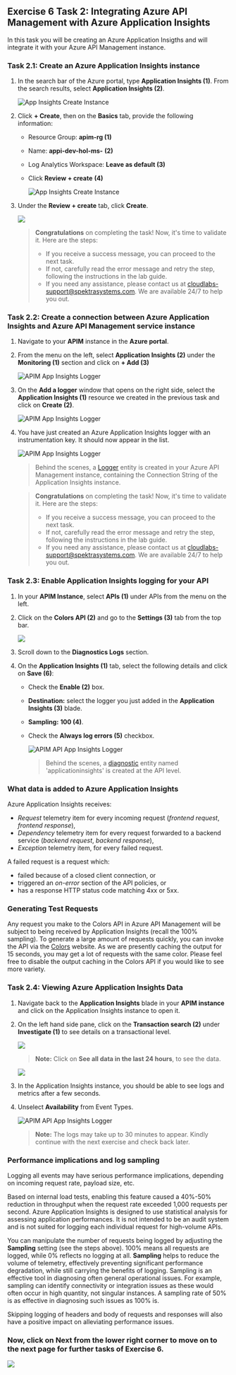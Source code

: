 ## Exercise 6 Task 2: Integrating Azure API Management with Azure Application Insights

In this task you will be creating an Azure Application Insigths and will integrate it with your Azure API Management instance.

### Task 2.1: Create an Azure Application Insights instance

1. In the search bar of the Azure portal, type **Application Insights (1)**. From the search results, select **Application Insights (2)**.

    ![App Insights Create Instance](media/04a.png)

2. Click **+ Create**, then on the **Basics** tab, provide the following information:

    - Resource Group: **apim-rg (1)**
     
    - Name: **appi-dev-hol-ms-<inject key="Deployment ID" enableCopy="false" />** **(2)**

    - Log Analytics Workspace: **Leave as default (3)**

    - Click **Review + create** **(4)**

        ![App Insights Create Instance](media/E6T2.1S2-0309.png)

3. Under the **Review + create** tab, click **Create**.

    ![](media/p19t2.1p3)

   > **Congratulations** on completing the task! Now, it's time to validate it. Here are the steps:
   > - If you receive a success message, you can proceed to the next task.
   > - If not, carefully read the error message and retry the step, following the instructions in the lab guide. 
   > - If you need any assistance, please contact us at cloudlabs-support@spektrasystems.com. We are available 24/7 to help you out.

    <validation step="c50fd98d-9969-4471-95d7-ae0959ed081f" />

### Task 2.2: Create a connection between Azure Application Insights and Azure API Management service instance

1. Navigate to your **APIM** instance in the **Azure portal**.

2. From the menu on the left, select **Application Insights (2)** under the **Monitoring (1)** section and click on **+ Add (3)**

      ![APIM App Insights Logger](media/E6T2.2S2-0309.png)

3. On the **Add a logger** window that opens on the right side, select the **Application Insights (1)** resource we created in the previous task and click on **Create (2)**.

     ![APIM App Insights Logger](media/E6T2.2S3-0309.png)
   
4. You have just created an Azure Application Insights logger with an instrumentation key. It should now appear in the list.

    ![APIM App Insights Logger](media/08a.png)

    > Behind the scenes, a [Logger](https://learn.microsoft.com/en-us/rest/api/apimanagement/logger/create-or-update?view=rest-apimanagement-2024-05-01&tabs=HTTP) entity is created in your Azure API Management instance, containing the Connection String of the Application Insights instance.

   > **Congratulations** on completing the task! Now, it's time to validate it. Here are the steps:
   > - If you receive a success message, you can proceed to the next task.
   > - If not, carefully read the error message and retry the step, following the instructions in the lab guide. 
   > - If you need any assistance, please contact us at cloudlabs-support@spektrasystems.com. We are available 24/7 to help you out.

    <validation step="65dfec7c-e946-478a-8012-7430913523bd" />

### Task 2.3: Enable Application Insights logging for your API

1. In your **APIM Instance**, select **APIs (1)** under APIs from the menu on the left.

2. Click on the **Colors API (2)** and go to the **Settings (3)** tab from the top bar.

    ![](media/p19t2.3p2.png)

4. Scroll down to the **Diagnostics Logs** section.

5. On the **Application Insights (1)** tab, select the following details and click on **Save (6)**: 

    - Check the **Enable (2)** box.
    
    - **Destination:** select the logger you just added in the **Application Insights (3)** blade.

    - **Sampling:** **100 (4)**.

    - Check the **Always log errors (5)** checkbox.

      ![APIM API App Insights Logger](media/E6T2.3S4-0309.png)

      > Behind the scenes, a [diagnostic](https://learn.microsoft.com/en-us/rest/api/apimanagement/diagnostic/create-or-update?view=rest-apimanagement-2024-05-01&tabs=HTTP) entity named 'applicationinsights' is created at the API level.

### What data is added to Azure Application Insights

Azure Application Insights receives:

- *Request* telemetry item for every incoming request (*frontend request*, *frontend response*),
- *Dependency* telemetry item for every request forwarded to a backend service (*backend request*, *backend response*),
- *Exception* telemetry item, for every failed request.

A failed request is a request which:

- failed because of a closed client connection, or
- triggered an *on-error* section of the API policies, or
- has a response HTTP status code matching 4xx or 5xx.

### Generating Test Requests

Any request you make to the Colors API in Azure API Management will be subject to being received by Application Insights (recall the 100% sampling). To generate a large amount of requests quickly, you can invoke the API via the [Colors](https://colors-web.azurewebsites.net) website. As we are presently caching the output for 15 seconds, you may get a lot of requests with the same color. Please feel free to disable the output caching in the Colors API if you would like to see more variety.

### Task 2.4: Viewing Azure Application Insights Data

1. Navigate back to the **Application Insights** blade in your **APIM instance** and click on the Application Insights instance to open it.

1. On the left hand side pane, click on the **Transaction search (2)** under **Investigate (1)** to see details on a transactional level.

    ![](media/E6T2.4S2-0309.png)

    >**Note:** Click on **See all data in the last 24 hours**, to see the data.

    ![](media/p19t2.4p2.png)

1. In the Application Insights instance, you should be able to see logs and metrics after a few seconds.

1. Unselect **Availability** from Event Types.

    ![APIM API App Insights Logger](media/E6T2.4S4-0309.png)

    > **Note:** The logs may take up to 30 minutes to appear. Kindly continue with the next exercise and check back later.

### Performance implications and log sampling

Logging all events may have serious performance implications, depending on incoming request rate, payload size, etc.

Based on internal load tests, enabling this feature caused a 40%-50% reduction in throughput when the request rate exceeded 1,000 requests per second. Azure Application Insights is designed to use statistical analysis for assessing application performances. It is not intended to be an audit system and is not suited for logging each individual request for high-volume APIs.

You can manipulate the number of requests being logged by adjusting the **Sampling** setting (see the steps above). 100% means all requests are logged, while 0% reflects no logging at all. **Sampling** helps to reduce the volume of telemetry, effectively preventing significant performance degradation, while still carrying the benefits of logging.
Sampling is an effective tool in diagnosing often general operational issues. For example, sampling can identify connectivity or integration issues as these would often occur in high quantity, not singular instances. A sampling rate of 50% is as effective in diagnosing such issues as 100% is.

Skipping logging of headers and body of requests and responses will also have a positive impact on alleviating performance issues.

### Now, click on Next from the lower right corner to move on to the next page for further tasks of Exercise 6.

  ![](../gs/media/nextpagetab.png)


